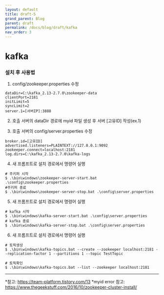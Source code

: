 ```yaml
---
layout: default
title: draft-5
grand_parent: Blog
parent: draft
permalink: /docs/blog/draft/kafka
nav_order: 3
---
```


kafka
===========


### 설치 후 사용법

1. config/zookeeper.properties 수정
```
dataDir=C:\kafka_2.13-2.7.0\zookeeper-data
clientPort=2181
initLimit=5
syncLimit=2
server.1=[서버IP]:3888
```
 
2. 호출 서버의 dataDir 경로에 myid 파일 생성 후 서버 [고유ID] 작성(ex.1)

3. 호출 서버의 config/server.properties 수정
```
broker.id=[고유ID]
advertised.listeners=PLAINTEXT://127.0.0.1:9092
zookeeper.connect=localhost:2181
log.dirs=C:\kafka_2.13-2.7.0\kafka-logs
```

4. 새 프롬프트로 설치 경로에서 명령어 실행
```
# 주키퍼 시작
$ .\bin\windows\zookeeper-server-start.bat .\config\zookeeper.properties
#주키퍼 종료
$ .\bin\windows\zookeeper-server-stop.bat .\config\server.properties
```

5. 새 프롬프트로 설치 경로에서 명령어 실행
```
# kafka 시작
$ .\bin\windows\kafka-server-start.bat .\config\server.properties
# kafka 종료
$ .\bin\windows\kafka-server-stop.bat .\config\server.properties
```

6. 새 프롬프트로 설치 경로에서 명령어 실행
```
# 토픽생성
$ .\bin\windows\kafka-topics.bat --create --zookeeper localhost:2181 --replication-factor 1 --partitions 1 --topic TestTopic

# 토픽확인
$ .\bin\windows\kafka-topics.bat --list --zookeeper localhost:2181 
```


- - -

*참고: https://team-platform.tistory.com/13
*myid error 참고: https://www.thegeekstuff.com/2016/10/zookeeper-cluster-install/